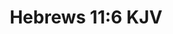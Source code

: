 ---
title: "Hebrews 11:6 KJV"
quote: "But without faith it is impossible to please him: for he that cometh to God must believe that he is, and that he is a rewarder of them that diligently seek him."
attribution: "Hebrews 11:6 KJV"
layout: quote
tags:
  - Hebrews
---